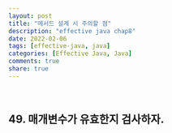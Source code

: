 ```yaml
---   
layout: post  
title: "메서드 설계 시 주의할 점"    
description: "effective java chap8"  
date: 2022-02-06     
tags: [effective-java, java]  
categories: [Effective Java, Java]  
comments: true    
share: true
---
```


<br />


## 49. 매개변수가 유효한지 검사하자.




































































































































